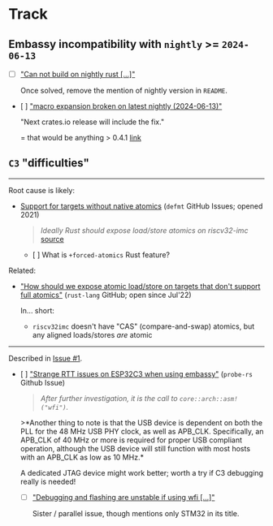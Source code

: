 # Track

## Embassy incompatibility with `nightly` >= `2024-06-13`

- [ ] ["Can not build on nightly rust [...]"](https://github.com/ch32-rs/ch32-hal/issues/29)

	Once solved, remove the mention of nightly version in `README`.
	
- [ ] ["macro expansion broken on latest nightly (2024-06-13)"](https://github.com/ch32-rs/ch32-hal/issues/29)

	"Next crates.io release will include the fix."
	
	= that would be anything > 0.4.1 [link](https://crates.io/crates/embassy-executor-macros)
	

## `C3` "difficulties"	

---
Root cause is likely: 

- [Support for targets without native atomics](https://github.com/knurling-rs/defmt/issues/597) (`defmt` GitHub Issues; opened 2021)

	>*Ideally Rust should expose load/store atomics on riscv32-imc* [source](https://github.com/probe-rs/rtt-target/pull/21#issuecomment-1453858641)
	
	- [ ] What is `+forced-atomics` Rust feature?

Related:

- ["How should we expose atomic load/store on targets that don't support full atomics"](https://github.com/rust-lang/rust/issues/99668) (`rust-lang` GitHub; open since Jul'22)	

	In... short:
	
	- `riscv32imc` doesn't have "CAS" (compare-and-swap) atomics, but any aligned loads/stores *are* atomic

---

Described in [Issue #1](https://github.com/akauppi/Embassy-playground-2024/issues/1).

- [ ] ["Strange RTT issues on ESP32C3 when using embassy"](https://github.com/probe-rs/probe-rs/issues/1939) (`probe-rs` Github Issue)

	>*After further investigation, it is the call to `core::arch::asm!("wfi")`.*

	<p />
	>*Another thing to note is that the USB device is dependent on both the PLL for the 48 MHz USB PHY clock, as well as APB_CLK. Specifically, an APB_CLK of 40 MHz or more is required for proper USB compliant operation, although the USB device will still function with most hosts with an APB_CLK as low as 10 MHz.*

	A dedicated JTAG device might work better; worth a try if C3 debugging really is needed!
	
	- [ ] ["Debugging and flashing are unstable if using wfi [...]"](https://github.com/probe-rs/probe-rs/issues/350)

		Sister / parallel issue, though mentions only STM32 in its title.
		
<!-- whisper
I don't want to directly link to that outside issue, from this repo (i.e. expose I'm working on this).
-->

